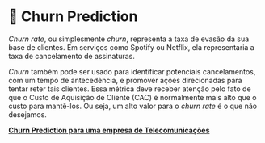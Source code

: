 # :office: Churn Prediction

*Churn rate*, ou simplesmente *churn*, representa a taxa de evasão da sua base de clientes. Em serviços como Spotify ou Netflix, ela representaria a taxa de cancelamento de assinaturas.

*Churn* também pode ser usado para identificar potenciais cancelamentos, com um tempo de antecedência, e promover ações direcionadas para tentar reter tais clientes. Essa métrica deve receber atenção pelo fato de que o Custo de Aquisição de Cliente (CAC) é normalmente mais alto que o custo para mantê-los. Ou seja, um alto valor para o *churn rate* é o que não desejamos.

[**Churn Prediction para uma empresa de Telecomunicações**](https://github.com/pablopsz/Churn-Prediction/blob/main/Churn_Prediction_para_uma_empresa_de_Telecomunica%C3%A7%C3%B5es.ipynb)
